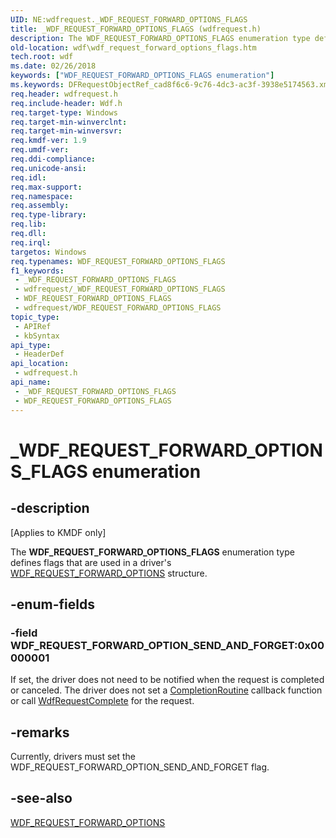 ```yaml
---
UID: NE:wdfrequest._WDF_REQUEST_FORWARD_OPTIONS_FLAGS
title: _WDF_REQUEST_FORWARD_OPTIONS_FLAGS (wdfrequest.h)
description: The WDF_REQUEST_FORWARD_OPTIONS_FLAGS enumeration type defines flags that are used in a driver's WDF_REQUEST_FORWARD_OPTIONS structure.
old-location: wdf\wdf_request_forward_options_flags.htm
tech.root: wdf
ms.date: 02/26/2018
keywords: ["WDF_REQUEST_FORWARD_OPTIONS_FLAGS enumeration"]
ms.keywords: DFRequestObjectRef_cad8f6c6-9c76-4dc3-ac3f-3938e5174563.xml, WDF_REQUEST_FORWARD_OPTIONS_FLAGS, WDF_REQUEST_FORWARD_OPTIONS_FLAGS enumeration, WDF_REQUEST_FORWARD_OPTION_SEND_AND_FORGET, _WDF_REQUEST_FORWARD_OPTIONS_FLAGS, kmdf.wdf_request_forward_options_flags, wdf.wdf_request_forward_options_flags, wdfrequest/WDF_REQUEST_FORWARD_OPTIONS_FLAGS, wdfrequest/WDF_REQUEST_FORWARD_OPTION_SEND_AND_FORGET
req.header: wdfrequest.h
req.include-header: Wdf.h
req.target-type: Windows
req.target-min-winverclnt: 
req.target-min-winversvr: 
req.kmdf-ver: 1.9
req.umdf-ver: 
req.ddi-compliance: 
req.unicode-ansi: 
req.idl: 
req.max-support: 
req.namespace: 
req.assembly: 
req.type-library: 
req.lib: 
req.dll: 
req.irql: 
targetos: Windows
req.typenames: WDF_REQUEST_FORWARD_OPTIONS_FLAGS
f1_keywords:
 - _WDF_REQUEST_FORWARD_OPTIONS_FLAGS
 - wdfrequest/_WDF_REQUEST_FORWARD_OPTIONS_FLAGS
 - WDF_REQUEST_FORWARD_OPTIONS_FLAGS
 - wdfrequest/WDF_REQUEST_FORWARD_OPTIONS_FLAGS
topic_type:
 - APIRef
 - kbSyntax
api_type:
 - HeaderDef
api_location:
 - wdfrequest.h
api_name:
 - _WDF_REQUEST_FORWARD_OPTIONS_FLAGS
 - WDF_REQUEST_FORWARD_OPTIONS_FLAGS
---
```


# _WDF_REQUEST_FORWARD_OPTIONS_FLAGS enumeration


## -description

<p class="CCE_Message">[Applies to KMDF only]</p>

The <b>WDF_REQUEST_FORWARD_OPTIONS_FLAGS</b> enumeration type defines flags that are used in a driver's <a href="/windows-hardware/drivers/ddi/wdfrequest/ns-wdfrequest-_wdf_request_forward_options">WDF_REQUEST_FORWARD_OPTIONS</a> structure.

## -enum-fields

### -field WDF_REQUEST_FORWARD_OPTION_SEND_AND_FORGET:0x00000001

If set, the driver does not need to be notified when the request is completed or canceled. The driver does not set a <a href="/windows-hardware/drivers/ddi/wdfrequest/nc-wdfrequest-evt_wdf_request_completion_routine">CompletionRoutine</a> callback function or call <a href="/windows-hardware/drivers/ddi/wdfrequest/nf-wdfrequest-wdfrequestcomplete">WdfRequestComplete</a> for the request.

## -remarks

Currently, drivers must set the WDF_REQUEST_FORWARD_OPTION_SEND_AND_FORGET flag.

## -see-also

<a href="/windows-hardware/drivers/ddi/wdfrequest/ns-wdfrequest-_wdf_request_forward_options">WDF_REQUEST_FORWARD_OPTIONS</a>

